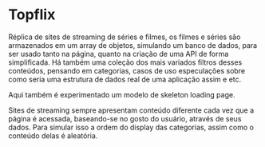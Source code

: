 # Topflix

Réplica de sites de streaming de séries e filmes, os filmes e séries são armazenados em um array de objetos, simulando um banco de dados, para ser usado tanto na página, quanto na criação de uma API de forma simplificada. Há também uma coleção dos mais variados filtros desses conteúdos, pensando em categorias, casos de uso especulações sobre como seria uma estrutura de dados real de uma aplicação assim e etc.

Aqui também é experimentado um modelo de skeleton loading page.

Sites de streaming sempre apresentam conteúdo diferente cada vez que a página é acessada, baseando-se no gosto do usuário, através de seus dados. Para simular isso a ordem do display das categorias, assim como o conteúdo delas é aleatória.

